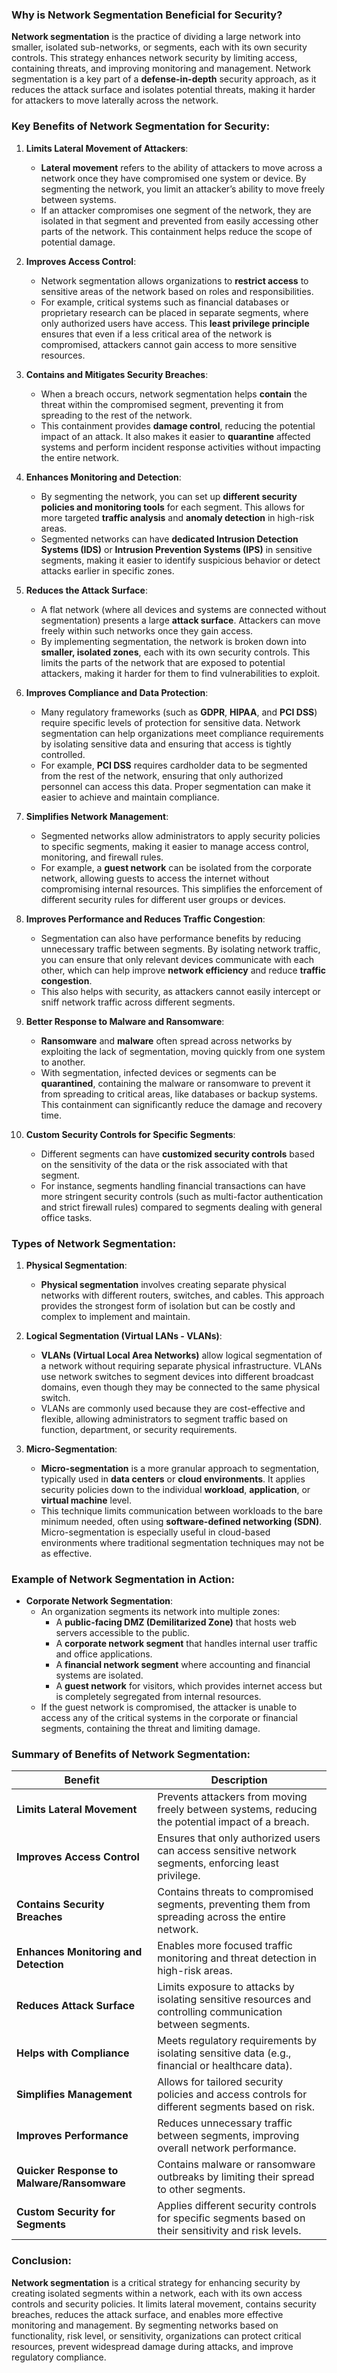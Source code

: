 ### Why is Network Segmentation Beneficial for Security?

**Network segmentation** is the practice of dividing a large network into smaller, isolated sub-networks, or segments, each with its own security controls. This strategy enhances network security by limiting access, containing threats, and improving monitoring and management. Network segmentation is a key part of a **defense-in-depth** security approach, as it reduces the attack surface and isolates potential threats, making it harder for attackers to move laterally across the network.

### Key Benefits of Network Segmentation for Security:

1. **Limits Lateral Movement of Attackers**:
   - **Lateral movement** refers to the ability of attackers to move across a network once they have compromised one system or device. By segmenting the network, you limit an attacker’s ability to move freely between systems.
   - If an attacker compromises one segment of the network, they are isolated in that segment and prevented from easily accessing other parts of the network. This containment helps reduce the scope of potential damage.

2. **Improves Access Control**:
   - Network segmentation allows organizations to **restrict access** to sensitive areas of the network based on roles and responsibilities.
   - For example, critical systems such as financial databases or proprietary research can be placed in separate segments, where only authorized users have access. This **least privilege principle** ensures that even if a less critical area of the network is compromised, attackers cannot gain access to more sensitive resources.

3. **Contains and Mitigates Security Breaches**:
   - When a breach occurs, network segmentation helps **contain** the threat within the compromised segment, preventing it from spreading to the rest of the network.
   - This containment provides **damage control**, reducing the potential impact of an attack. It also makes it easier to **quarantine** affected systems and perform incident response activities without impacting the entire network.

4. **Enhances Monitoring and Detection**:
   - By segmenting the network, you can set up **different security policies and monitoring tools** for each segment. This allows for more targeted **traffic analysis** and **anomaly detection** in high-risk areas.
   - Segmented networks can have **dedicated Intrusion Detection Systems (IDS)** or **Intrusion Prevention Systems (IPS)** in sensitive segments, making it easier to identify suspicious behavior or detect attacks earlier in specific zones.

5. **Reduces the Attack Surface**:
   - A flat network (where all devices and systems are connected without segmentation) presents a large **attack surface**. Attackers can move freely within such networks once they gain access.
   - By implementing segmentation, the network is broken down into **smaller, isolated zones**, each with its own security controls. This limits the parts of the network that are exposed to potential attackers, making it harder for them to find vulnerabilities to exploit.

6. **Improves Compliance and Data Protection**:
   - Many regulatory frameworks (such as **GDPR**, **HIPAA**, and **PCI DSS**) require specific levels of protection for sensitive data. Network segmentation can help organizations meet compliance requirements by isolating sensitive data and ensuring that access is tightly controlled.
   - For example, **PCI DSS** requires cardholder data to be segmented from the rest of the network, ensuring that only authorized personnel can access this data. Proper segmentation can make it easier to achieve and maintain compliance.

7. **Simplifies Network Management**:
   - Segmented networks allow administrators to apply security policies to specific segments, making it easier to manage access control, monitoring, and firewall rules.
   - For example, a **guest network** can be isolated from the corporate network, allowing guests to access the internet without compromising internal resources. This simplifies the enforcement of different security rules for different user groups or devices.

8. **Improves Performance and Reduces Traffic Congestion**:
   - Segmentation can also have performance benefits by reducing unnecessary traffic between segments. By isolating network traffic, you can ensure that only relevant devices communicate with each other, which can help improve **network efficiency** and reduce **traffic congestion**.
   - This also helps with security, as attackers cannot easily intercept or sniff network traffic across different segments.

9. **Better Response to Malware and Ransomware**:
   - **Ransomware** and **malware** often spread across networks by exploiting the lack of segmentation, moving quickly from one system to another.
   - With segmentation, infected devices or segments can be **quarantined**, containing the malware or ransomware to prevent it from spreading to critical areas, like databases or backup systems. This containment can significantly reduce the damage and recovery time.

10. **Custom Security Controls for Specific Segments**:
    - Different segments can have **customized security controls** based on the sensitivity of the data or the risk associated with that segment.
    - For instance, segments handling financial transactions can have more stringent security controls (such as multi-factor authentication and strict firewall rules) compared to segments dealing with general office tasks.

### Types of Network Segmentation:

1. **Physical Segmentation**:
   - **Physical segmentation** involves creating separate physical networks with different routers, switches, and cables. This approach provides the strongest form of isolation but can be costly and complex to implement and maintain.

2. **Logical Segmentation (Virtual LANs - VLANs)**:
   - **VLANs (Virtual Local Area Networks)** allow logical segmentation of a network without requiring separate physical infrastructure. VLANs use network switches to segment devices into different broadcast domains, even though they may be connected to the same physical switch.
   - VLANs are commonly used because they are cost-effective and flexible, allowing administrators to segment traffic based on function, department, or security requirements.

3. **Micro-Segmentation**:
   - **Micro-segmentation** is a more granular approach to segmentation, typically used in **data centers** or **cloud environments**. It applies security policies down to the individual **workload**, **application**, or **virtual machine** level.
   - This technique limits communication between workloads to the bare minimum needed, often using **software-defined networking (SDN)**. Micro-segmentation is especially useful in cloud-based environments where traditional segmentation techniques may not be as effective.

### Example of Network Segmentation in Action:

- **Corporate Network Segmentation**:
  - An organization segments its network into multiple zones:
    - A **public-facing DMZ (Demilitarized Zone)** that hosts web servers accessible to the public.
    - A **corporate network segment** that handles internal user traffic and office applications.
    - A **financial network segment** where accounting and financial systems are isolated.
    - A **guest network** for visitors, which provides internet access but is completely segregated from internal resources.
  - If the guest network is compromised, the attacker is unable to access any of the critical systems in the corporate or financial segments, containing the threat and limiting damage.

### Summary of Benefits of Network Segmentation:

| **Benefit**                             | **Description**                                                                                       |
|-----------------------------------------|-------------------------------------------------------------------------------------------------------|
| **Limits Lateral Movement**             | Prevents attackers from moving freely between systems, reducing the potential impact of a breach.      |
| **Improves Access Control**             | Ensures that only authorized users can access sensitive network segments, enforcing least privilege.    |
| **Contains Security Breaches**          | Contains threats to compromised segments, preventing them from spreading across the entire network.     |
| **Enhances Monitoring and Detection**   | Enables more focused traffic monitoring and threat detection in high-risk areas.                       |
| **Reduces Attack Surface**              | Limits exposure to attacks by isolating sensitive resources and controlling communication between segments. |
| **Helps with Compliance**               | Meets regulatory requirements by isolating sensitive data (e.g., financial or healthcare data).         |
| **Simplifies Management**               | Allows for tailored security policies and access controls for different segments based on risk.         |
| **Improves Performance**                | Reduces unnecessary traffic between segments, improving overall network performance.                    |
| **Quicker Response to Malware/Ransomware** | Contains malware or ransomware outbreaks by limiting their spread to other segments.                   |
| **Custom Security for Segments**        | Applies different security controls for specific segments based on their sensitivity and risk levels.   |

### Conclusion:

**Network segmentation** is a critical strategy for enhancing security by creating isolated segments within a network, each with its own access controls and security policies. It limits lateral movement, contains security breaches, reduces the attack surface, and enables more effective monitoring and management. By segmenting networks based on functionality, risk level, or sensitivity, organizations can protect critical resources, prevent widespread damage during attacks, and improve regulatory compliance.